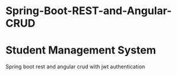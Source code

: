 # Spring-Boot-REST-and-Angular-CRUD
# Student Management System
 Spring boot rest and angular crud with jwt authentication
